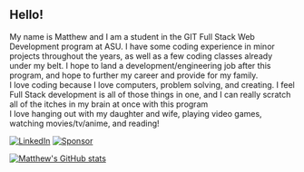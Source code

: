 ## Hello!  
My name is Matthew and I am a student in the GIT Full Stack Web Development program at ASU. I have some coding experience in minor projects throughout the years, as well as a few coding classes already under my belt. I hope to land a development/engineering job after this program, and hope to further my career and provide for my family.  
I love coding because I love computers, problem solving, and creating. I feel Full Stack development is all of those things in one, and I can really scratch all of the itches in my brain at once with this program  
I love hanging out with my daughter and wife, playing video games, watching movies/tv/anime, and reading!  
  
[![LinkedIn](https://img.shields.io/badge/LinkedIn-0077B5?style=for-the-badge&logo=linkedin&logoColor=white)](https://www.linkedin.com/in/matthewjea/) [![Sponsor](https://img.shields.io/badge/sponsor-30363D?style=for-the-badge&logo=GitHub-Sponsors&logoColor=#white)](https://buymeacoffee.com/astroactual)

  
[![Matthew's GitHub stats](https://github-readme-stats.vercel.app/api?username=astroactual&show_icons=true&theme=onedark)](https://github.com/anuraghazra/github-readme-stats)



